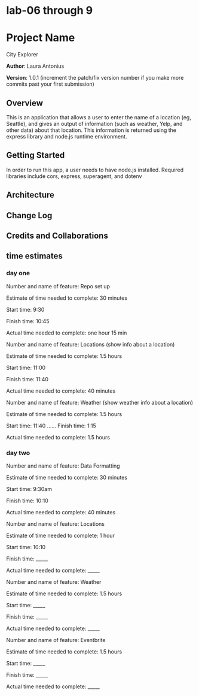 # lab-06 through 9

# Project Name
City Explorer

**Author**: Laura Antonius

**Version**: 1.0.1 (increment the patch/fix version number if you make more commits past your first submission)

## Overview
This is an application that allows a user to enter the name of a location (eg, Seattle), and gives an output of information (such as weather, Yelp, and other data) about that location. This information is returned using the express library and node.js runtime environment.

## Getting Started
<!-- What are the steps that a user must take in order to build this app on their own machine and get it running? -->
In order to run this app, a user needs to have node.js installed. Required libraries include cors, express, superagent, and dotenv

## Architecture
<!-- Provide a detailed description of the application design. What technologies (languages, libraries, etc) you're using, and any other relevant design information. -->

## Change Log
<!-- Use this area to document the iterative changes made to your application as each feature is successfully implemented. Use time stamps. Here's an examples:

01-01-2001 4:59pm - Application now has a fully-functional express server, with a GET route for the location resource. -->

## Credits and Collaborations
<!-- Give credit (and a link) to other people or resources that helped you build this application. -->

## time estimates
### day one
Number and name of feature: Repo set up

Estimate of time needed to complete: 30 minutes

Start time: 9:30

Finish time: 10:45

Actual time needed to complete: one hour 15 min

Number and name of feature: Locations (show info about a location)

Estimate of time needed to complete: 1.5 hours

Start time: 11:00

Finish time: 11:40

Actual time needed to complete: 40 minutes

Number and name of feature: Weather (show weather info about a location)

Estimate of time needed to complete: 1.5 hours

Start time: 11:40
......
Finish time: 1:15

Actual time needed to complete: 1.5 hours
### day two
Number and name of feature: Data Formatting

Estimate of time needed to complete: 30 minutes

Start time: 9:30am

Finish time: 10:10

Actual time needed to complete: 40 minutes

Number and name of feature: Locations

Estimate of time needed to complete: 1 hour

Start time: 10:10

Finish time: _____

Actual time needed to complete: _____

Number and name of feature: Weather

Estimate of time needed to complete: 1.5 hours

Start time: _____

Finish time: _____

Actual time needed to complete: _____

Number and name of feature: Eventbrite

Estimate of time needed to complete: 1.5 hours

Start time: _____

Finish time: _____

Actual time needed to complete: _____